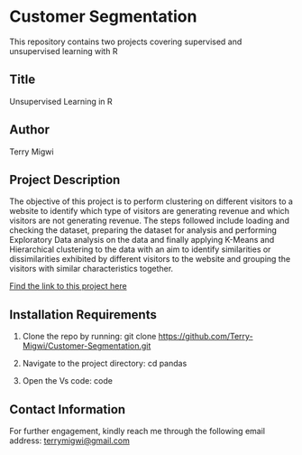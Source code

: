 # Customer Segmentation
This repository contains two projects covering supervised and unsupervised learning with R

## Title
Unsupervised Learning in R 

## Author
Terry Migwi

## Project Description

The objective of this project is to perform clustering on different visitors to a website to identify which type of visitors are generating revenue and which visitors are not generating revenue. The steps followed include loading and checking the dataset, preparing the dataset for analysis and performing Exploratory Data analysis on the data and finally applying K-Means and Hierarchical clustering to the data with an aim to identify similarities or dissimilarities exhibited by different visitors to the website and grouping the visitors with similar characteristics together.

[Find the link to this project here](https://terry-migwi.github.io/Customer-Segmentation/docs/Online_shoppers_intention.html)

  
 ## Installation Requirements
1. Clone the repo by running: git clone https://github.com/Terry-Migwi/Customer-Segmentation.git

2. Navigate to the project directory: cd pandas

3. Open the Vs code: code

## Contact Information
For further engagement, kindly reach me through the following email address: terrymigwi@gmail.com
